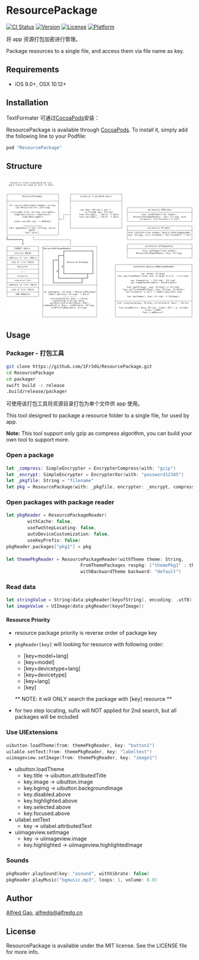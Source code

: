 # ResourcePackage

[![CI Status](http://img.shields.io/travis/1Fr3dG/ResourcePackage.svg?style=flat)](https://travis-ci.org/1Fr3dG/ResourcePackage)
[![Version](https://img.shields.io/cocoapods/v/ResourcePackage.svg?style=flat)](http://cocoapods.org/pods/ResourcePackage)
[![License](https://img.shields.io/cocoapods/l/ResourcePackage.svg?style=flat)](http://cocoapods.org/pods/ResourcePackage)
[![Platform](https://img.shields.io/cocoapods/p/ResourcePackage.svg?style=flat)](http://cocoapods.org/pods/ResourcePackage)

将 app 资源打包加密进行管理。

Package resources to a single file, and access them via file name as key.

## Requirements

* iOS 9.0+, OSX 10.12+

## Installation

TextFormater 可通过[CocoaPods](http://cocoapods.org)安装：

ResourcePackage is available through [CocoaPods](http://cocoapods.org). To install
it, simply add the following line to your Podfile:

```ruby
pod "ResourcePackage"
```
## Structure
![Structure](structure.png)

## Usage

### Packager - 打包工具

~~~bash
git clone https://github.com/1Fr3dG/ResourcePackage.git
cd ResourcePackage
cd packager
swift build -c release
.build/release/packager
~~~

可使用该打包工具将资源目录打包为单个文件供 app 使用。

This tool designed to package a resource folder to a single file, for used by app.

**Note:** This tool support only gzip as compress algorithm, you can build your own tool to support more.

### Open a package

~~~swift
let _compress: SimpleEncrypter = EncrypterCompress(with: "gzip")
let _encrypt: SimpleEncrypter = EncrypterXor(with: "password12345")
let _pkgfile: String = "filename"
let pkg = ResourcePackage(with: _pkgfile, encrypter: _encrypt, compressor: _compress)
~~~

### Open packages with package reader

~~~swift
let pkgReader = ResourcePackageReader(
        withCache: false,
        useTwoStepLocating: false,
        autoDeviceCustomization: false,
        useKeyPrefix: false)
pkgReader.packages["pkg1"] = pkg

let themePkgReader = ResourcePackageReader(withTheme theme: String,
                            FromThemePackages respkg: ["themePkg1" : themePkg],
                            withBackwardTheme backward: "default")
~~~

### Read data

~~~swift
let stringValue = String(data:pkgReader[keyofString], encoding: .utf8)
let imageValue = UIImage(data:pkgReader[keyofImage])
~~~

#### Resource Priority

* resource package priority is reverse order of package key

* `pkgReader[key]` will looking for resource with following order:

	* [key+model+lang]
	* [key+model]
	* [key+devicetype+lang]
	* [key+devicetype]
	* [key+lang]
	* [key]
	
	** NOTE: it will ONLY search the package with [key] resource **

* for two step locating, sufix will NOT applied for 2nd search, but all packages will be included

### Use UIExtensions

~~~swift
uibutton.loadTheme(from: themePkgReader, key: "button1")
uilable.setText(from: themePkgReader, key: "labeltext")
uiimageview.setImage(from: themePkgReader, key: "image1")
~~~

* uibutton.loadTheme
	* key.title -> uibutton.attributedTitle
	* key.image -> uibutton.image
	* key.bgimg -> uibutton.backgroundImage
	* key.disabled.above
	* key.highlighted.above
	* key.selected.above
	* key.focused.above
* uilabel.setText
	* key -> uilabel.attributedText
* uiimageview.setImage
	* key -> uiimageview.image
	* key.highlighted -> uiimageview.highlightedImage

### Sounds

~~~swift
pkgReader.playSound(key: "asound", withVibrate: false)
pkgReader.playMusic("bgmusic.mp3", loops: 1, volume: 0.8)
~~~ 

## Author

[Alfred Gao](http://alfredg.org), [alfredg@alfredg.cn](mailto:alfredg@alfredg.cn)

## License

ResourcePackage is available under the MIT license. See the LICENSE file for more info.
